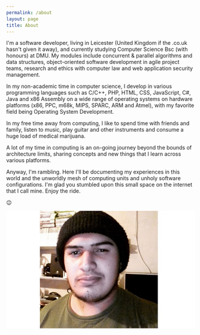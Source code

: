 ```yaml
---
permalink: /about
layout: page
title: About
---
```


I'm a software developer, living in Leicester (United Kingdom if the .co.uk hasn't given it away), and currently studying Computer Science Bsc (with honours) at DMU. My modules include concurrent & parallel algorithms and data structures, object-oriented software development in agile project teams, research and ethics with computer law and web application security management.  
  
In my non-academic time in computer science, I develop in various programming languages such as C/C++, PHP, HTML, CSS, JavaScript, C#, Java and x86 Assembly on a wide range of operating systems on hardware platforms (x86, PPC, m68k, MIPS, SPARC, ARM and Atmel), with my favorite field being Operating System Development.  
  
In my free time away from computing, I like to spend time with friends and family, listen to music, play guitar and other instruments and consume a huge load of medical marijuana.  

A lot of my time in computing is an on-going journey beyond the bounds of architecture limits, sharing concepts and new things that I learn across various platforms.  
  
Anyway, I'm rambling. Here I'll be documenting my experiences in this world and the unworldly mesh of computing units and unholy software configurations. I'm glad you stumbled upon this small space on the internet that I call mine. Enjoy the ride.  

😉


![Me!](/assets/img/portrait.png)
